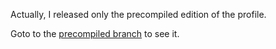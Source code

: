 Actually, I released only the precompiled edition of the profile.

Goto to the [precompiled branch](https://github.com/flydev-fr/site-fdn6/tree/precompiled) to see it.
